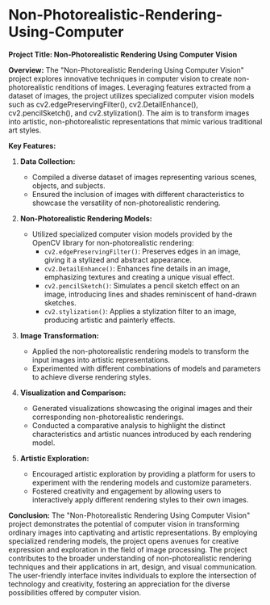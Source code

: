 # Non-Photorealistic-Rendering-Using-Computer
**Project Title: Non-Photorealistic Rendering Using Computer Vision**

**Overview:**
The "Non-Photorealistic Rendering Using Computer Vision" project explores innovative techniques in computer vision to create non-photorealistic renditions of images. Leveraging features extracted from a dataset of images, the project utilizes specialized computer vision models such as cv2.edgePreservingFilter(), cv2.DetailEnhance(), cv2.pencilSketch(), and cv2.stylization(). The aim is to transform images into artistic, non-photorealistic representations that mimic various traditional art styles.

**Key Features:**

1. **Data Collection:**
   - Compiled a diverse dataset of images representing various scenes, objects, and subjects.
   - Ensured the inclusion of images with different characteristics to showcase the versatility of non-photorealistic rendering.

2. **Non-Photorealistic Rendering Models:**
   - Utilized specialized computer vision models provided by the OpenCV library for non-photorealistic rendering:
      - `cv2.edgePreservingFilter()`: Preserves edges in an image, giving it a stylized and abstract appearance.
      - `cv2.DetailEnhance()`: Enhances fine details in an image, emphasizing textures and creating a unique visual effect.
      - `cv2.pencilSketch()`: Simulates a pencil sketch effect on an image, introducing lines and shades reminiscent of hand-drawn sketches.
      - `cv2.stylization()`: Applies a stylization filter to an image, producing artistic and painterly effects.

3. **Image Transformation:**
   - Applied the non-photorealistic rendering models to transform the input images into artistic representations.
   - Experimented with different combinations of models and parameters to achieve diverse rendering styles.

4. **Visualization and Comparison:**
   - Generated visualizations showcasing the original images and their corresponding non-photorealistic renderings.
   - Conducted a comparative analysis to highlight the distinct characteristics and artistic nuances introduced by each rendering model.

5. **Artistic Exploration:**
   - Encouraged artistic exploration by providing a platform for users to experiment with the rendering models and customize parameters.
   - Fostered creativity and engagement by allowing users to interactively apply different rendering styles to their own images.

**Conclusion:**
The "Non-Photorealistic Rendering Using Computer Vision" project demonstrates the potential of computer vision in transforming ordinary images into captivating and artistic representations. By employing specialized rendering models, the project opens avenues for creative expression and exploration in the field of image processing. The project contributes to the broader understanding of non-photorealistic rendering techniques and their applications in art, design, and visual communication. The user-friendly interface invites individuals to explore the intersection of technology and creativity, fostering an appreciation for the diverse possibilities offered by computer vision.
